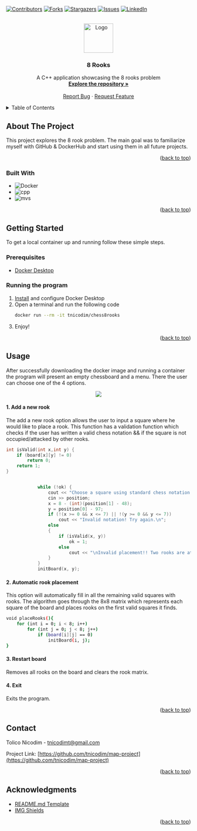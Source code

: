 <a name="readme-top"></a>



[![Contributors][contributors-shield]][contributors-url]
[![Forks][forks-shield]][forks-url]
[![Stargazers][stars-shield]][stars-url]
[![Issues][issues-shield]][issues-url]
[![LinkedIn][linkedin-shield]][linkedin-url]


<!-- PROJECT LOGO -->
<br />
<div align="center">
  <a href="https://github.com/tnicodim/map-project">
    <img src="https://external-content.duckduckgo.com/iu/?u=https%3A%2F%2Fcdn4.iconfinder.com%2Fdata%2Ficons%2Fdigital-marketing-7-1%2F128%2F325-512.png&f=1&nofb=1&ipt=39c80a0b53c861eb93a7a4bd6fa89e784010a9498777323eb87cd2e216d10aab&ipo=images" alt="Logo" width="80" height="80">
  </a>

<h3 align="center">8 Rooks</h3>

  <p align="center">
    A C++ application showcasing the 8 rooks problem
    <br />
    <a href="https://github.com/tnicodim/map-project"><strong>Explore the repository »</strong></a>
    <br />
    <br />
    <a href="https://github.com/tnicodim/map-project/issues">Report Bug</a>
    ·
    <a href="https://github.com/tnicodim/map-project/issues">Request Feature</a>
  </p>
</div>



<!-- TABLE OF CONTENTS -->
<details>
  <summary>Table of Contents</summary>
  <ol>
    <li>
      <a href="#about-the-project">About The Project</a>
      <ul>
        <li><a href="#built-with">Built With</a></li>
      </ul>
    </li>
    <li>
      <a href="#getting-started">Getting Started</a>
      <ul>
        <li><a href="#prerequisites">Prerequisites</a></li>
        <li><a href="#running-the-program">Running the Program</a></li>
      </ul>
    </li>
    <li><a href="#contact">Contact</a></li>
    <li><a href="#acknowledgments">Acknowledgments</a></li>
  </ol>
</details>



<!-- ABOUT THE PROJECT -->
## About The Project


This project explores the 8 rook problem. The main goal was to familiarize myself with GitHub & DockerHub and start using them in all future projects. 

<p align="right">(<a href="#readme-top">back to top</a>)</p>



### Built With

* ![Docker]
* ![cpp]
* ![mvs]

<p align="right">(<a href="#readme-top">back to top</a>)</p>



<!-- GETTING STARTED -->
## Getting Started

To get a local container up and running follow these simple steps.

### Prerequisites

* [Docker Desktop](https://www.docker.com/products/docker-desktop/)

### Running the program

1. [Install](https://www.docker.com/products/docker-desktop/) and configure Docker Desktop
2. Open a terminal and run the following code
   ```sh
   docker run --rm -it tnicodim/chess8rooks
   ```
3. Enjoy!

<p align="right">(<a href="#readme-top">back to top</a>)</p>



<!-- USAGE EXAMPLES -->
## Usage

After successfully downloading the docker image and running a container the program will present an empty chessboard and a menu. There the user can choose one of the 4 options.
 <p align="center"><img src="https://i.ibb.co/BZ9PM4H/Img1.jpg"></p>
 
#### 1. Add a new rook

The add a new rook option allows the user to input a square where he would like to place a rook. This function has a validation function which checks if the user has written a valid chess notation && if the square is not occupied/attacked by other rooks.

```cpp
int isValid(int x,int y) {
	if (board[x][y] != 0)
		return 0;
	return 1;
}
```

```cpp

			while (!ok) {
				cout << "Choose a square using standard chess notation (ex: a4, f7 etc.): ";
				cin >> position;
				x = 8 - (int)(position[1] - 48);
				y = position[0] - 97;
				if (!(x >= 0 && x <= 7) || !(y >= 0 && y <= 7))
					cout << "Invalid notation! Try again.\n";
				else
				{
					if (isValid(x, y))
						ok = 1;
					else
						cout << "\nInvalid placement!! Two rooks are attacking each other!\n\n";
				}
			}
			initBoard(x, y);
```

#### 2. Automatic rook placement

This option will automatically fill in all the remaining valid squares with rooks. The algorithm goes through the 8x8 matrix which represents each square of the board and places rooks on the first valid squares it finds.

```sh
void placeRooks(){
	for (int i = 0; i < 8; i++)
		for (int j = 0; j < 8; j++)
			if (board[i][j] == 0)
				initBoard(i, j);
}
```

#### 3. Restart board

Removes all rooks on the board and clears the rook matrix.

#### 4. Exit

Exits the program.

<p align="right">(<a href="#readme-top">back to top</a>)</p>


<!-- CONTACT -->
## Contact

Tolico Nicodim - tnicodimt@gmail.com

Project Link: [https://github.com/tnicodim/map-project](https://github.com/tnicodim/map-project)

<p align="right">(<a href="#readme-top">back to top</a>)</p>



<!-- ACKNOWLEDGMENTS -->
## Acknowledgments

* [README.md Template](https://github.com/othneildrew/Best-README-Template)
* [IMG Shields](https://shields.io/)

<p align="right">(<a href="#readme-top">back to top</a>)</p>



<!-- MARKDOWN LINKS & IMAGES -->
<!-- https://www.markdownguide.org/basic-syntax/#reference-style-links -->
[contributors-shield]: https://img.shields.io/github/contributors/tnicodim/map-project.svg?style=for-the-badge
[contributors-url]: https://github.com/tnicodim/map-project/graphs/contributors
[forks-shield]: https://img.shields.io/github/forks/tnicodim/map-project.svg?style=for-the-badge
[forks-url]: https://github.com/tnicodim/map-project/network/members
[stars-shield]: https://img.shields.io/github/stars/tnicodim/map-project.svg?style=for-the-badge
[stars-url]: https://github.com/tnicodim/map-project/stargazers
[issues-shield]: https://img.shields.io/github/issues/tnicodim/map-project.svg?style=for-the-badge
[issues-url]: https://github.com/tnicodim/map-project/issues
[linkedin-shield]: https://img.shields.io/badge/-LinkedIn-black.svg?style=for-the-badge&logo=linkedin&colorB=555
[linkedin-url]: https://linkedin.com/in/nicodim-tolico
[product-screenshot]: images/screenshot.png
[Docker]: https://img.shields.io/badge/Docker%20Hub-ffffff.svg?logo=docker&style=for-the-badge&logoColor=white&color=blue
[cpp]: https://img.shields.io/badge/-C++-365dbf.svg?logo=C%2B%2B&style=for-the-badge
[mvs]: https://img.shields.io/badge/-Visual%20Studio-5C2D91.svg?logo=visual-studio&style=for-the-badge

